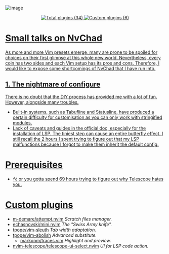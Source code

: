 ![image](https://github.com/Endermanbugzjfc/nvim-config/assets/53002741/bb0f391f-a213-403e-a1c8-8e25d8b2a1c0)
<p align=center>
  <a href=https://github.com/NvChad/NvChad#plugins-list>
    <img src=https://img.shields.io/badge/total_plugins-34-green?style=for-the-badge title="Total plugins (34)">
  </a>
  <a href=lua/custom>
    <img src="https://img.shields.io/badge/custom_plugins-6-blue?style=for-the-badge" title="Custom plugins (6)"/
  </a>
</p>

# Small talks on NvChad
As more and more Vim presets emerge, many are prone to be spoiled for choices on their first glimpse at this whole new world. Nevertheless, every coin has two sides and each Vim setup has its pros and cons. Therefore, I would like to expose some shortcomings of NvChad that I have run into.
## 1. The nightmare of configure
There is no doubt that the DIY process has provided me with a lot of fun. However, alongside many troubles.
- Built-in systems, such as Tabufline and Statusline, have produced a certain difficulty for customisation as you can only work with stringified modules.
- Lack of caveats and guides in the official doc, especially for the installation of LSP. The tiniest step can cause an entire butterfly effect. I still recall the 2 hours I spent trying to figure out that my LSP malfunctions because I forgot to make them inherit the default config.
# Prerequisites
- `fd` or you gotta spend 69 hours trying to figure out why Telescope hates you.
# Custom plugins
- [m-demare/attempt.nvim](https://github.com/m-demare/attempt.nvim) *Scratch files manager.*
- [echasnovski/mini.nvim](https://github.com/echasnovski/mini.nvim) *The "Swiss Army knife".*
- [tpope/vim-sleuth](https://github.com/tpope/vim-sleuth) *Tab width adaptation.*
- [tpope/vim-abolish](https://github.com/tpope/vim-abolish) *Advanced substitute.*
  - [markonm/traces.vim](https://github.com/markonm/traces.vim) *Highlight and preview.*
- [nvim-telescope/telescope-ui-select.nvim](https://github.com/nvim-telescope/telescope-ui-select.nvim) *UI for LSP code action.*
